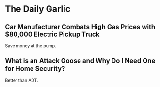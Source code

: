 # The Daily Garlic

## Car Manufacturer Combats High Gas Prices with $80,000 Electric Pickup Truck
Save money at the pump.


## What is an Attack Goose and Why Do I Need One for Home Security?
Better than ADT.
